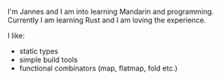 I'm Jannes and I am into learning Mandarin and programming.  
Currently I am learning Rust and I am loving the experience.

I like:  
- static types
- simple build tools
- functional combinators (map, flatmap, fold etc.)

